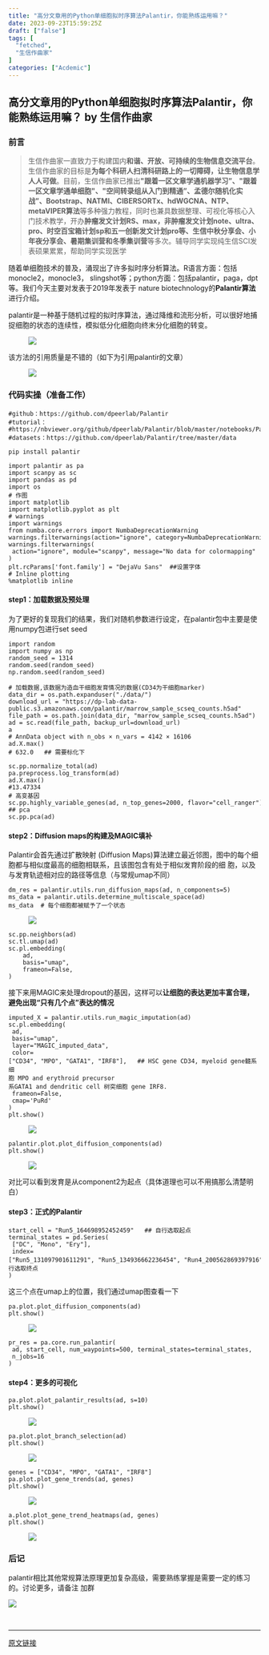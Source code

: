 ```yaml
---
title: "高分文章用的Python单细胞拟时序算法Palantir，你能熟练运用嘛？"
date: 2023-09-23T15:59:25Z
draft: ["false"]
tags: [
  "fetched",
  "生信作曲家"
]
categories: ["Acdemic"]
---
```

高分文章用的Python单细胞拟时序算法Palantir，你能熟练运用嘛？ by 生信作曲家
------
<div><section><h3><span>前言</span><br></h3><blockquote><p><span></span><span></span><span><span>生信作曲家一直致力于构建国内</span><span><strong>和谐、开放、可持续</strong></span><span><strong>的生物信息交流平台</strong>。生信作曲家的目标是<strong>为每个科研人扫清科研路上的一切障碍，让生物信息学人人可做</strong>。目前，生信作曲家已推出</span><span><strong>"</strong><strong>跟着一区文章学通机器学习”、</strong></span><span><strong>"</strong><strong>跟着一区文章学通单细胞</strong><strong>"、"空间转录组从入门到精通”、孟德尔随机化实战”</strong><span><strong>、</strong></span><strong>Bootstrap<span><strong>、</strong></span>NATMI、CIBERSORTx、hdWGCNA、NTP、metaVIPER算法</strong></span><span>等多种强力教程，同时也兼具数据整理、可视化等核心入门技术教学，开办</span><span><strong>肿瘤发文计划RS、max，非肿瘤发文计划note、ultra、pro、时空百宝箱计划sp</strong><strong>和五一创新发文计划pro</strong></span><span><strong>等、生信中秋分享会、小年夜分享会、暑期集训营和冬季集训营</strong>等多次。辅导同学实现纯生信SCI发表硕果累累，帮助同学实现医学</span></span></p></blockquote><p>随着单细胞技术的普及，涌现出了许多拟时序分析算法。R语言方面：包括monocle2，monocle3， slingshot等；python方面：包括palantir，paga，dpt等。我们今天主要对发表于2019年发表于 nature biotechnology的<strong>Palantir算法</strong>进行介绍。</p><p>palantir是一种基于随机过程的拟时序算法，通过降维和流形分析，可以很好地捕捉细胞的状态的连续性，模拟低分化细胞向终末分化细胞的转变。</p><figure><figcaption><img data-ratio="0.537962962962963" data-type="png" data-w="1080" data-src="https://mmbiz.qpic.cn/mmbiz_png/mo60jlFOtaDVTQctYbrofaM7H9e3Sibc4OyyMA97qicsclxedBLtia5qyHGWmicZCoibOqFX2d6A4hKORaZBb9nrxXQ/640?wx_fmt=png" src="https://mmbiz.qpic.cn/mmbiz_png/mo60jlFOtaDVTQctYbrofaM7H9e3Sibc4OyyMA97qicsclxedBLtia5qyHGWmicZCoibOqFX2d6A4hKORaZBb9nrxXQ/640?wx_fmt=png"></figcaption></figure><p>该方法的引用质量是不错的（如下为引用palantir的文章）</p><figure><figcaption><img data-ratio="0.8851851851851852" data-type="png" data-w="1080" data-src="https://mmbiz.qpic.cn/mmbiz_png/mo60jlFOtaDVTQctYbrofaM7H9e3Sibc43hpduibMClKQia2XR6iaAbdmJRLA4PJ91nmN9E5HIwGsGpTZjsxGVmuJQ/640?wx_fmt=png" src="https://mmbiz.qpic.cn/mmbiz_png/mo60jlFOtaDVTQctYbrofaM7H9e3Sibc43hpduibMClKQia2XR6iaAbdmJRLA4PJ91nmN9E5HIwGsGpTZjsxGVmuJQ/640?wx_fmt=png"></figcaption></figure><h3><span>代码实操（准备工作）</span></h3><pre><code><span>#github：https://github.com/dpeerlab/Palantir  </span><br><span>#tutorial：</span><br><span>#https://nbviewer.org/github/dpeerlab/Palantir/blob/master/notebooks/Palantir_sample_notebook.ipynb</span><br><span>#datasets：https://github.com/dpeerlab/Palantir/tree/master/data</span><br><br>pip install palantir<br><br><span>import</span> palantir <span>as</span> pa<br><span>import</span> scanpy <span>as</span> sc<br><span>import</span> pandas <span>as</span> pd<br><span>import</span> os<br><span># 作图</span><br><span>import</span> matplotlib<br><span>import</span> matplotlib.pyplot <span>as</span> plt<br><span># warnings</span><br><span>import</span> warnings<br><span>from</span> numba.core.errors <span>import</span> NumbaDeprecationWarning<br>warnings.filterwarnings(action=<span>"ignore"</span>, category=NumbaDeprecationWarning)<br>warnings.filterwarnings(<br> action=<span>"ignore"</span>, module=<span>"scanpy"</span>, message=<span>"No data for colormapping"</span><br>)<br>plt.rcParams[<span>'font.family'</span>] = <span>"DejaVu Sans"</span>  <span>##设置字体</span><br><span># Inline plotting</span><br>%matplotlib inline<br></code></pre><h4><span>step1：加载数据及预处理</span></h4><p>为了更好的复现我们的结果，我们对随机参数进行设定，在palantir包中主要是使用numpy包进行set seed</p><pre><code><span>import</span> random<br><span>import</span> numpy <span>as</span> np<br>random_seed = <span>1314</span><br>random.seed(random_seed)<br>np.random.seed(random_seed)<br></code></pre><pre><code><span># 加载数据,该数据为造血干细胞发育情况的数据(CD34为干细胞marker)</span><br>data_dir = os.path.expanduser(<span>"./data/"</span>)<br>download_url = <span>"https://dp-lab-data-public.s3.amazonaws.com/palantir/marrow_sample_scseq_counts.h5ad"</span><br>file_path = os.path.join(data_dir, <span>"marrow_sample_scseq_counts.h5ad"</span>)<br>ad = sc.read(file_path, backup_url=download_url)<br>a<br><span># AnnData object with n_obs × n_vars = 4142 × 16106</span><br>ad.X.max()<br><span># 632.0   ## 需要标化下</span><br></code></pre><pre><code>sc.pp.normalize_total(ad)<br>pa.preprocess.log_transform(ad)<br>ad.X.max()<br><span>#13.47334</span><br><span># 高变基因</span><br>sc.pp.highly_variable_genes(ad, n_top_genes=<span>2000</span>, flavor=<span>"cell_ranger"</span>)<br><span>## pca</span><br>sc.pp.pca(ad)<br></code></pre><h4><span>step2：</span><span>Diffusion maps</span><span>的构建及</span><span>MAGIC填补</span></h4><p>Palantir会首先通过扩散映射 (Diffusion Maps)算法建立最近邻图，图中的每个细胞都与相似度最高的细胞相联系，且该图包含有处于相似发育阶段的细 胞，以及与发育轨迹相对应的路径等信息（与常规umap不同）</p><pre><code>dm_res = palantir.utils.run_diffusion_maps(ad, n_components=<span>5</span>)<br>ms_data = palantir.utils.determine_multiscale_space(ad)<br>ms_data  <span># 每个细胞都被赋予了一个状态</span><br></code></pre><figure><figcaption><img data-ratio="0.32037037037037036" data-type="png" data-w="1080" data-src="https://mmbiz.qpic.cn/mmbiz_png/mo60jlFOtaDVTQctYbrofaM7H9e3Sibc4g7alDUv8Cl1nJicJrzcX9UvhIMbtcABONteAA9Ec4ABX917YNYDpkmA/640?wx_fmt=png" src="https://mmbiz.qpic.cn/mmbiz_png/mo60jlFOtaDVTQctYbrofaM7H9e3Sibc4g7alDUv8Cl1nJicJrzcX9UvhIMbtcABONteAA9Ec4ABX917YNYDpkmA/640?wx_fmt=png"></figcaption></figure><pre><code>sc.pp.neighbors(ad)<br>sc.tl.umap(ad)<br>sc.pl.embedding(<br>    ad,<br>    basis=<span>"umap"</span>,<br>    frameon=<span>False</span>,<br>)<br></code></pre><p>接下来用MAGIC来处理dropout的基因，这样可以<span><strong>让细胞的表达更加丰富合理，避免出现“只有几个点”表达的情况</strong></span></p><pre><code>imputed_X = palantir.utils.run_magic_imputation(ad)<br>sc.pl.embedding(<br> ad,<br> basis=<span>"umap"</span>,<br> layer=<span>"MAGIC_imputed_data"</span>,<br> color=[<span>"CD34"</span>, <span>"MPO"</span>, <span>"GATA1"</span>, <span>"IRF8"</span>],   <span>## HSC gene CD34, myeloid gene髓系细胞 MPO and erythroid precursor                                              #  gene 红系GATA1 and dendritic cell 树突细胞 gene IRF8.</span><br> frameon=<span>False</span>,<br> cmap=<span>'PuRd'</span><br>)<br>plt.show()<br></code></pre><figure><figcaption><img data-ratio="0.2212962962962963" data-type="png" data-w="1080" data-src="https://mmbiz.qpic.cn/mmbiz_png/mo60jlFOtaDVTQctYbrofaM7H9e3Sibc4xPNl7RRGejlYicQiarO7oWYfCozB5ON7zyx1UVYax0cYXW6ckSoJicib8Q/640?wx_fmt=png" src="https://mmbiz.qpic.cn/mmbiz_png/mo60jlFOtaDVTQctYbrofaM7H9e3Sibc4xPNl7RRGejlYicQiarO7oWYfCozB5ON7zyx1UVYax0cYXW6ckSoJicib8Q/640?wx_fmt=png"></figcaption></figure><pre><code><span>palantir</span><span>.plot</span><span>.plot_diffusion_components</span>(<span>ad</span>)<br><span>plt</span><span>.show</span>()<br></code></pre><figure><figcaption><img data-ratio="0.1638888888888889" data-type="png" data-w="1080" data-src="https://mmbiz.qpic.cn/mmbiz_png/mo60jlFOtaDVTQctYbrofaM7H9e3Sibc4I1RJ6dEZfJ7IqMtVU4icTCldibkkYYMtWQn6Ovznb2HHTzg3VYJz3ibeg/640?wx_fmt=png" src="https://mmbiz.qpic.cn/mmbiz_png/mo60jlFOtaDVTQctYbrofaM7H9e3Sibc4I1RJ6dEZfJ7IqMtVU4icTCldibkkYYMtWQn6Ovznb2HHTzg3VYJz3ibeg/640?wx_fmt=png"></figcaption></figure><p>对比可以看到发育是从component2为起点（具体道理也可以不用搞那么清楚明白）</p><h4><span>step3：正式的Palantir</span></h4><pre><code>start_cell = <span>"Run5_164698952452459"</span>   <span>## 自行选取起点</span><br>terminal_states = pd.Series(<br> [<span>"DC"</span>, <span>"Mono"</span>, <span>"Ery"</span>],<br> index=[<span>"Run5_131097901611291"</span>, <span>"Run5_134936662236454"</span>, <span>"Run4_200562869397916"</span>],  <span>## 自行选取终点</span><br>)<br></code></pre><p>这三个点在umap上的位置，我们通过umap图查看一下</p><pre><code>pa.plot.plot_diffusion_components(ad)<br>plt.show() <br></code></pre><figure><figcaption><img data-ratio="0.7890410958904109" data-type="png" data-w="730" data-src="https://mmbiz.qpic.cn/mmbiz_png/mo60jlFOtaDVTQctYbrofaM7H9e3Sibc4l9wbNic9ficCjz2mg2BBywPDiaicMNZicYe82yx0TMCnseyxuzMPWzTlXQQ/640?wx_fmt=png" src="https://mmbiz.qpic.cn/mmbiz_png/mo60jlFOtaDVTQctYbrofaM7H9e3Sibc4l9wbNic9ficCjz2mg2BBywPDiaicMNZicYe82yx0TMCnseyxuzMPWzTlXQQ/640?wx_fmt=png"></figcaption></figure><pre><code>pr_res = pa.core.run_palantir(<br> ad, start_cell, num_waypoints=<span>500</span>, terminal_states=terminal_states,<br> n_jobs=<span>16</span><br>)<br></code></pre><h4><span>step4：更多的可视化</span></h4><pre><code>pa.plot.plot_palantir_results(ad, s=<span>10</span>)<br>plt.show()<br></code></pre><figure><figcaption><img data-ratio="0.5546296296296296" data-type="png" data-w="1080" data-src="https://mmbiz.qpic.cn/mmbiz_png/mo60jlFOtaDVTQctYbrofaM7H9e3Sibc4UuOrSVnS54dcmsj9GordbdY9e93E7e2priaNOBmVYz9L5uzG51FeqNQ/640?wx_fmt=png" src="https://mmbiz.qpic.cn/mmbiz_png/mo60jlFOtaDVTQctYbrofaM7H9e3Sibc4UuOrSVnS54dcmsj9GordbdY9e93E7e2priaNOBmVYz9L5uzG51FeqNQ/640?wx_fmt=png"></figcaption></figure><pre><code>pa.plot.plot_branch_selection(ad)<br>plt.show()<br></code></pre><figure><figcaption><img data-ratio="0.9481765834932822" data-type="png" data-w="1042" data-src="https://mmbiz.qpic.cn/mmbiz_png/mo60jlFOtaDVTQctYbrofaM7H9e3Sibc4HHW6ofekXE1sWFvJ8lib5CLtqApWJbiaFv8vK0iaYuogNHTsuAKPf4QQg/640?wx_fmt=png" src="https://mmbiz.qpic.cn/mmbiz_png/mo60jlFOtaDVTQctYbrofaM7H9e3Sibc4HHW6ofekXE1sWFvJ8lib5CLtqApWJbiaFv8vK0iaYuogNHTsuAKPf4QQg/640?wx_fmt=png"></figcaption></figure><pre><code>genes = [<span>"CD34"</span>, <span>"MPO"</span>, <span>"GATA1"</span>, <span>"IRF8"</span>]<br>pa.plot.plot_gene_trends(ad, genes)<br>plt.show()<br></code></pre><figure><figcaption><img data-ratio="1.4673913043478262" data-type="png" data-w="736" data-src="https://mmbiz.qpic.cn/mmbiz_png/mo60jlFOtaDVTQctYbrofaM7H9e3Sibc4FFGzib1hBR9ZibNyNKFV7FdV6N0qm3MJD5NusxWYNMic9UAdQCqx7ic9bQ/640?wx_fmt=png" src="https://mmbiz.qpic.cn/mmbiz_png/mo60jlFOtaDVTQctYbrofaM7H9e3Sibc4FFGzib1hBR9ZibNyNKFV7FdV6N0qm3MJD5NusxWYNMic9UAdQCqx7ic9bQ/640?wx_fmt=png"></figcaption></figure><pre><code>a.plot.plot_gene_trend_heatmaps(ad, genes)<br>plt.show()<br></code></pre><figure><img data-ratio="1.032967032967033" data-type="png" data-w="728" data-src="https://mmbiz.qpic.cn/mmbiz_png/mo60jlFOtaDVTQctYbrofaM7H9e3Sibc4BLt05NuPE1tJjK3am9xOXppnDy82ZQia77yATkOrCtkEJ5hDna2ufzA/640?wx_fmt=png" src="https://mmbiz.qpic.cn/mmbiz_png/mo60jlFOtaDVTQctYbrofaM7H9e3Sibc4BLt05NuPE1tJjK3am9xOXppnDy82ZQia77yATkOrCtkEJ5hDna2ufzA/640?wx_fmt=png"><br></figure><section><h3><span>后记</span></h3><p>palantir相比其他常规算法原理更加复杂高级，需要熟练掌握是需要一定的练习的。讨论更多，请备注 加群</p><p><img data-galleryid="" data-ratio="1" data-s="300,640" data-type="jpeg" data-w="512" data-src="https://mmbiz.qpic.cn/mmbiz_jpg/mo60jlFOtaBGpGicRlf1uIRz5z4icMGickywJW7jQIkU4lafb2SfXxTwtD6ia0Twl7EePYmgFGpYULxQ1Ym9GVbKibw/640?wx_fmt=jpeg" src="https://mmbiz.qpic.cn/mmbiz_jpg/mo60jlFOtaBGpGicRlf1uIRz5z4icMGickywJW7jQIkU4lafb2SfXxTwtD6ia0Twl7EePYmgFGpYULxQ1Ym9GVbKibw/640?wx_fmt=jpeg"></p><p><br></p></section></section><p><mp-style-type data-value="3"></mp-style-type></p></div>  
<hr>
<a href="https://mp.weixin.qq.com/s/fgaACD2T5-vej0tqPBWhaA",target="_blank" rel="noopener noreferrer">原文链接</a>
